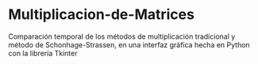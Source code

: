 # Multiplicacion-de-Matrices
Comparación temporal de los métodos de multiplicación tradicional y método de Schonhage-Strassen, en una interfaz gráfica hecha en Python con la librería Tkinter
